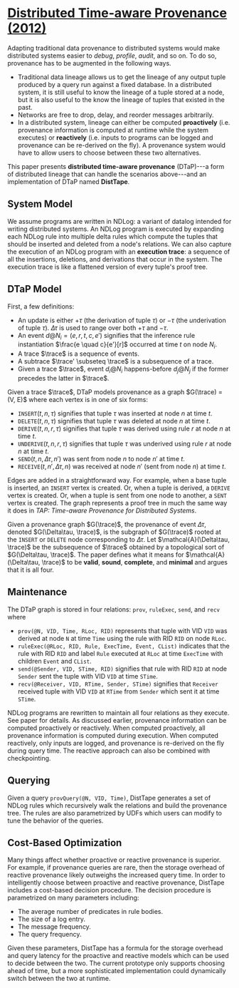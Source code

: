 <p hidden>
$\newcommand{\trace}{\mathcal{E}}$
</p>

# [Distributed Time-aware Provenance (2012)](https://scholar.google.com/scholar?cluster=3898580135111314003)
Adapting traditional data provenance to distributed systems would make
distributed systems easier to *debug*, *profile*, *audit*, and so on. To do so,
provenance has to be augmented in the following ways.

- Traditional data lineage allows us to get the lineage of any output tuple
  produced by a query run against a fixed database. In a distributed system, it
  is still useful to know the lineage of a tuple stored at a node, but it is
  also useful to the know the lineage of tuples that existed in the past.
- Networks are free to drop, delay, and reorder messages arbitrarily.
- In a distributed system, lineage can either be computed **proactively** (i.e.
  provenance information is computed at runtime while the system executes) or
  **reactively** (i.e. inputs to programs can be logged and provenance can be
  re-derived on the fly). A provenance system would have to allow users to
  choose between these two alternatives.

This paper presents **distributed time-aware provenance** (DTaP)---a form of
distributed lineage that can handle the scenarios above---and an implementation
of DTaP named **DistTape**.

## System Model
We assume programs are written in NDLog: a variant of datalog intended for
writing distributed systems. An NDLog program is executed by expanding each
NDLog rule into multiple delta rules which compute the tuples that should be
inserted and deleted from a node's relations. We can also capture the execution
of an NDLog program with an **execution trace**: a sequence of all the
insertions, deletions, and derivations that occur in the system. The execution
trace is like a flattened version of every tuple's proof tree.

## DTaP Model
First, a few definitions:

- An update is either $+\tau$ (the derivation of tuple $\tau$) or
  $-\tau$ (the *un*derivation of tuple $\tau$). $\Delta \tau$ is used to range
  over both $+\tau$ and $-\tau$.
- An event $d@N_i = (e, r, t, c, e')$ signifies that the inference
  rule instantiation $\frac{e \quad c}{e'}[r]$ occurred at time $t$ on node
  $N_i$.
- A trace $\trace$ is a sequence of events.
- A subtrace $\trace' \subseteq \trace$ is a subsequence of a trace.
- Given a trace $\trace$, event $d_i@N_i$ happens-before $d_j@N_j$ if the
  former precedes the latter in $\trace$.

Given a trace $\trace$, DTaP models provenance as a graph $G(\trace) = (V, E)$
where each vertex is in one of six forms:

- `INSERT`$(t, n, \tau)$ signifies that tuple $\tau$ was inserted at node $n$
  at time $t$.
- `DELETE`$(t, n, \tau)$ signifies that tuple $\tau$ was deleted at node $n$
  at time $t$.
- `DERIVE`$(t, n, r, \tau)$ signifies that tuple $\tau$ was derived using rule
  $r$ at node $n$ at time $t$.
- `UNDERIVE`$(t, n, r, \tau)$ signifies that tuple $\tau$ was underived using
  rule $r$ at node $n$ at time $t$.
- `SEND`$(t, n, \Delta \tau, n')$ was sent from node $n$ to node $n'$ at time
  $t$.
- `RECEIVE`$(t, n', \Delta \tau, n)$ was received at node $n'$ (sent from node
  $n$) at time $t$.

Edges are added in a straightforward way. For example, when a base tuple is
inserted, an `INSERT` vertex is created. Or, when a tuple is derived, a
`DERIVE` vertex is created. Or, when a tuple is sent from one node to another,
a `SENT` vertex is created. The graph represents a proof tree in much the same
way it does in *TAP: Time-aware Provenance for Distributed Systems*.

Given a provenance graph $G(\trace)$, the provenance of event $\Delta \tau$,
denoted $G(\Delta\tau, \trace)$, is the subgraph of $G(\trace)$ rooted at the
`INSERT` or `DELETE` node corresponding to $\Delta\tau$. Let
$\mathcal{A}(\Delta\tau, \trace)$ be the subsequence of $\trace$ obtained by a
topological sort of $G(\Delta\tau, \trace)$. The paper defines what it means
for $\mathcal{A}(\Delta\tau, \trace)$ to be **valid**, **sound**, **complete**,
and **minimal** and argues that it is all four.

## Maintenance
The DTaP graph is stored in four relations: `prov`, `ruleExec`, `send`, and
`recv` where

- `prov(@N, VID, Time, RLoc, RID)` represents that tuple with VID `VID` was
  derived at node `N` at time `Time` using the rule with RID `RID` on node
  `RLoc`.
- `ruleExec(@RLoc, RID, Rule, ExecTime, Event, CList)` indicates that the rule
  with RID `RID` and label `Rule` executed at `RLoc` at time `ExecTime` with
  children `Event` and `CList`.
- `send(@Sender, VID, STime, RID)` signifies that rule with RID `RID` at node
  `Sender` sent the tuple with VID `VID` at time `STime`.
- `recv(@Receiver, VID, RTime, Sender, STime)` signifies that `Receiver`
  received tuple with VID `VID` at `RTime` from `Sender` which sent it at time
  `STime`.

NDLog programs are rewritten to maintain all four relations as they execute.
See paper for details. As discussed earlier, provenance information can be
computed proactively or reactively. When computed proactively, all provenance
information is computed during execution. When computed reactively, only inputs
are logged, and provenance is re-derived on the fly during query time. The
reactive approach can also be combined with checkpointing.

## Querying
Given a query `provQuery(@N, VID, Time)`, DistTape generates a set of NDLog
rules which recursively walk the relations and build the provenance tree. The
rules are also parametrized by UDFs which users can modify to tune the behavior
of the queries.

## Cost-Based Optimization
Many things affect whether proactive or reactive provenance is superior. For
example, if provenance queries are rare, then the storage overhead of reactive
provenance likely outweighs the increased query time. In order to intelligently
choose between proactive and reactive provenance, DistTape includes a
cost-based decision procedure. The decision procedure is parametrized on many
parameters including:

- The average number of predicates in rule bodies.
- The size of a log entry.
- The message frequency.
- The query frequency.

Given these parameters, DistTape has a formula for the storage overhead and
query latency for the proactive and reactive models which can be used to decide
between the two. The current prototype only supports choosing ahead of time,
but a more sophisticated implementation could dynamically switch between the
two at runtime.

<script type="text/javascript" async
  src="https://cdn.mathjax.org/mathjax/latest/MathJax.js?config=TeX-MML-AM_CHTML">
</script>
